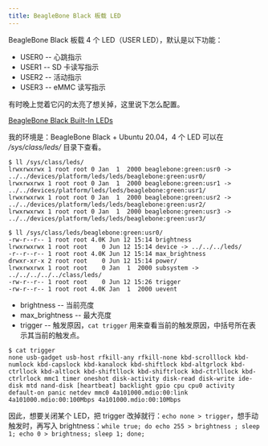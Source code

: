```yaml
---
title: BeagleBone Black 板载 LED
---
```


BeagleBone Black 板载 4 个 LED（USER LED），默认是以下功能：

- USER0 -- 心跳指示
- USER1 -- SD 卡读写指示
- USER2 -- 活动指示
- USER3 -- eMMC 读写指示

有时晚上觉着它闪的太亮了想关掉，这里说下怎么配置。

[BeagleBone Black Built-In LEDs](https://robotic-controls.com/learn/beaglebone/beaglebone-black-built-leds)



我的环境是：BeagleBone Black + Ubuntu 20.04，4 个 LED 可以在 */sys/class/leds/* 目录下查看。

```shell
$ ll /sys/class/leds/
lrwxrwxrwx 1 root root 0 Jan  1  2000 beaglebone:green:usr0 -> ../../devices/platform/leds/leds/beaglebone:green:usr0/
lrwxrwxrwx 1 root root 0 Jan  1  2000 beaglebone:green:usr1 -> ../../devices/platform/leds/leds/beaglebone:green:usr1/
lrwxrwxrwx 1 root root 0 Jan  1  2000 beaglebone:green:usr2 -> ../../devices/platform/leds/leds/beaglebone:green:usr2/
lrwxrwxrwx 1 root root 0 Jan  1  2000 beaglebone:green:usr3 -> ../../devices/platform/leds/leds/beaglebone:green:usr3/

$ ll /sys/class/leds/beaglebone:green:usr0/
-rw-r--r-- 1 root root 4.0K Jun 12 15:14 brightness
lrwxrwxrwx 1 root root    0 Jun 12 15:14 device -> ../../../leds/
-r--r--r-- 1 root root 4.0K Jun 12 15:14 max_brightness
drwxr-xr-x 2 root root    0 Jun 12 15:14 power/
lrwxrwxrwx 1 root root    0 Jan  1  2000 subsystem -> ../../../../../class/leds/
-rw-r--r-- 1 root root    0 Jun 12 15:26 trigger
-rw-r--r-- 1 root root 4.0K Jan  1  2000 uevent
```

- brightness -- 当前亮度
- max_brightness -- 最大亮度
- trigger -- 触发原因，`cat trigger` 用来查看当前的触发原因，中括号所在表示其当前的触发点。

```shell
$ cat trigger
none usb-gadget usb-host rfkill-any rfkill-none kbd-scrolllock kbd-numlock kbd-capslock kbd-kanalock kbd-shiftlock kbd-altgrlock kbd-ctrllock kbd-altlock kbd-shiftllock kbd-shiftrlock kbd-ctrlllock kbd-ctrlrlock mmc1 timer oneshot disk-activity disk-read disk-write ide-disk mtd nand-disk [heartbeat] backlight gpio cpu cpu0 activity default-on panic netdev mmc0 4a101000.mdio:00:link 4a101000.mdio:00:100Mbps 4a101000.mdio:00:10Mbps
```



因此，想要关闭某个 LED，把 trigger 改掉就行：`echo none > trigger`，想手动触发时，再写入 brightness：`while true; do echo 255 > brightness ; sleep 1; echo 0 > brightness; sleep 1; done;`